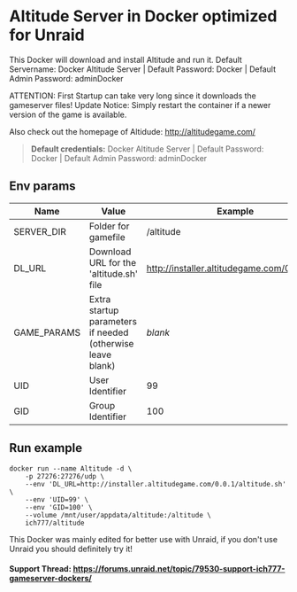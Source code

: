 # Altitude Server in Docker optimized for Unraid
This Docker will download and install Altitude and run it.
Default Servername: Docker Altitude Server | Default Password: Docker | Default Admin Password: adminDocker

ATTENTION: First Startup can take very long since it downloads the gameserver files! Update Notice: Simply restart the container if a newer version of the game is available.

Also check out the homepage of Altidude: http://altitudegame.com/

>**Default credentials:** Docker Altitude Server | Default Password: Docker | Default Admin Password: adminDocker

## Env params
| Name | Value | Example |
| --- | --- | --- |
| SERVER_DIR | Folder for gamefile | /altitude |
| DL_URL | Download URL for the 'altitude.sh' file  | http://installer.altitudegame.com/0.0.1/al... |
| GAME_PARAMS | Extra startup parameters if needed (otherwise leave blank) | *blank* |
| UID | User Identifier | 99 |
| GID | Group Identifier | 100 |

## Run example
```
docker run --name Altitude -d \
    -p 27276:27276/udp \
    --env 'DL_URL=http://installer.altitudegame.com/0.0.1/altitude.sh' \
    --env 'UID=99' \
    --env 'GID=100' \
    --volume /mnt/user/appdata/altitude:/altitude \
    ich777/altitude
```


This Docker was mainly edited for better use with Unraid, if you don't use Unraid you should definitely try it!

#### Support Thread: https://forums.unraid.net/topic/79530-support-ich777-gameserver-dockers/